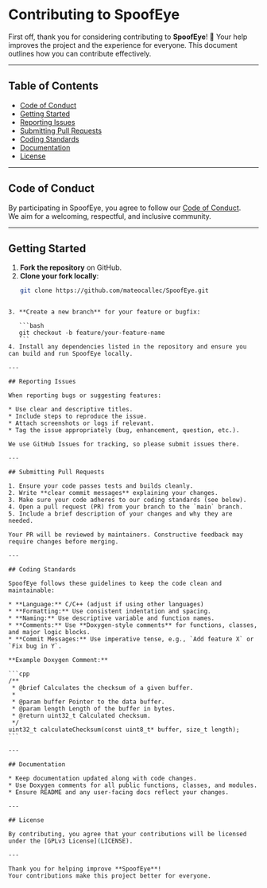 # Contributing to SpoofEye

First off, thank you for considering contributing to **SpoofEye**! 🎉 Your help improves the project and the experience for everyone. This document outlines how you can contribute effectively.

---

## Table of Contents
- [Code of Conduct](#code-of-conduct)
- [Getting Started](#getting-started)
- [Reporting Issues](#reporting-issues)
- [Submitting Pull Requests](#submitting-pull-requests)
- [Coding Standards](#coding-standards)
- [Documentation](#documentation)
- [License](#license)

---

## Code of Conduct
By participating in SpoofEye, you agree to follow our [Code of Conduct](CODE_OF_CONDUCT.md).  
We aim for a welcoming, respectful, and inclusive community.

---

## Getting Started
1. **Fork the repository** on GitHub.
2. **Clone your fork locally**:
   ```bash
   git clone https://github.com/mateocallec/SpoofEye.git
````

3. **Create a new branch** for your feature or bugfix:

   ```bash
   git checkout -b feature/your-feature-name
   ```
4. Install any dependencies listed in the repository and ensure you can build and run SpoofEye locally.

---

## Reporting Issues

When reporting bugs or suggesting features:

* Use clear and descriptive titles.
* Include steps to reproduce the issue.
* Attach screenshots or logs if relevant.
* Tag the issue appropriately (bug, enhancement, question, etc.).

We use GitHub Issues for tracking, so please submit issues there.

---

## Submitting Pull Requests

1. Ensure your code passes tests and builds cleanly.
2. Write **clear commit messages** explaining your changes.
3. Make sure your code adheres to our coding standards (see below).
4. Open a pull request (PR) from your branch to the `main` branch.
5. Include a brief description of your changes and why they are needed.

Your PR will be reviewed by maintainers. Constructive feedback may require changes before merging.

---

## Coding Standards

SpoofEye follows these guidelines to keep the code clean and maintainable:

* **Language:** C/C++ (adjust if using other languages)
* **Formatting:** Use consistent indentation and spacing.
* **Naming:** Use descriptive variable and function names.
* **Comments:** Use **Doxygen-style comments** for functions, classes, and major logic blocks.
* **Commit Messages:** Use imperative tense, e.g., `Add feature X` or `Fix bug in Y`.

**Example Doxygen Comment:**

```cpp
/**
 * @brief Calculates the checksum of a given buffer.
 * 
 * @param buffer Pointer to the data buffer.
 * @param length Length of the buffer in bytes.
 * @return uint32_t Calculated checksum.
 */
uint32_t calculateChecksum(const uint8_t* buffer, size_t length);
```

---

## Documentation

* Keep documentation updated along with code changes.
* Use Doxygen comments for all public functions, classes, and modules.
* Ensure README and any user-facing docs reflect your changes.

---

## License

By contributing, you agree that your contributions will be licensed under the [GPLv3 License](LICENSE).

---

Thank you for helping improve **SpoofEye**!
Your contributions make this project better for everyone.
